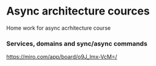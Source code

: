 # Async architecture cources
Home work for async acrhitecture course

### Services, domains and sync/async commands
https://miro.com/app/board/o9J_lmx-VcM=/